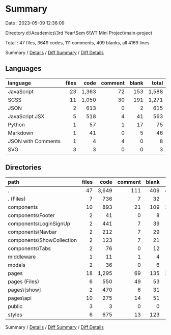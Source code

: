 # Summary

Date : 2023-05-09 12:36:09

Directory d:\\Academics\\3rd Year\\Sem 6\\WT Mini Project\\main-project

Total : 47 files,  3649 codes, 111 comments, 409 blanks, all 4169 lines

Summary / [Details](details.md) / [Diff Summary](diff.md) / [Diff Details](diff-details.md)

## Languages
| language | files | code | comment | blank | total |
| :--- | ---: | ---: | ---: | ---: | ---: |
| JavaScript | 23 | 1,363 | 72 | 153 | 1,588 |
| SCSS | 11 | 1,050 | 30 | 191 | 1,271 |
| JSON | 2 | 613 | 0 | 2 | 615 |
| JavaScript JSX | 5 | 518 | 4 | 41 | 563 |
| Python | 1 | 57 | 1 | 17 | 75 |
| Markdown | 1 | 41 | 0 | 5 | 46 |
| JSON with Comments | 1 | 4 | 4 | 0 | 8 |
| SVG | 3 | 3 | 0 | 0 | 3 |

## Directories
| path | files | code | comment | blank | total |
| :--- | ---: | ---: | ---: | ---: | ---: |
| . | 47 | 3,649 | 111 | 409 | 4,169 |
| . (Files) | 7 | 736 | 7 | 32 | 775 |
| components | 10 | 893 | 21 | 109 | 1,023 |
| components\\Footer | 2 | 41 | 0 | 8 | 49 |
| components\\LoginSignUp | 2 | 441 | 7 | 39 | 487 |
| components\\Navbar | 2 | 212 | 7 | 29 | 248 |
| components\\ShowCollection | 2 | 123 | 7 | 21 | 151 |
| components\\Tabs | 2 | 76 | 0 | 12 | 88 |
| middleware | 1 | 11 | 1 | 4 | 16 |
| models | 2 | 36 | 0 | 6 | 42 |
| pages | 18 | 1,295 | 69 | 135 | 1,499 |
| pages (Files) | 6 | 550 | 49 | 53 | 652 |
| pages\\[show] | 2 | 470 | 6 | 31 | 507 |
| pages\\api | 10 | 275 | 14 | 51 | 340 |
| public | 3 | 3 | 0 | 0 | 3 |
| styles | 6 | 675 | 13 | 123 | 811 |

Summary / [Details](details.md) / [Diff Summary](diff.md) / [Diff Details](diff-details.md)